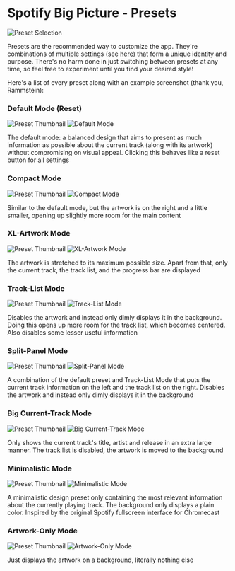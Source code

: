 # Spotify Big Picture - Presets
![Preset Selection](https://i.imgur.com/CQivw21.png)

Presets are the recommended way to customize the app. They're combinations of multiple settings (see [here](https://github.com/Selbi182/SpotifyBigPicture/blob/master/SETTINGS.md)) that form a unique identity and purpose. There's no harm done in just switching between presets at any time, so feel free to experiment until you find your desired style!

Here's a list of every preset along with an example screenshot (thank you, Rammstein):

### Default Mode (Reset)
![Preset Thumbnail](https://raw.githubusercontent.com/Selbi182/SpotifyBigPicture/master/src/main/resources/static/design/img/presets/preset-default.png)
![Default Mode](https://i.imgur.com/bZfvmqF.png)

The default mode: a balanced design that aims to present as much information as possible about the current track (along with its artwork) without compromising on visual appeal. Clicking this behaves like a reset button for all settings

### Compact Mode
![Preset Thumbnail](https://raw.githubusercontent.com/Selbi182/SpotifyBigPicture/master/src/main/resources/static/design/img/presets/preset-compact.png)
![Compact Mode](https://i.imgur.com/1Sl5R2Y.png)

Similar to the default mode, but the artwork is on the right and a little smaller, opening up slightly more room for the main content

### XL-Artwork Mode
![Preset Thumbnail](https://raw.githubusercontent.com/Selbi182/SpotifyBigPicture/master/src/main/resources/static/design/img/presets/preset-xl-artwork.png)
![XL-Artwork Mode](https://i.imgur.com/f3KVGAe.png)

The artwork is stretched to its maximum possible size. Apart from that, only the current track, the track list, and the progress bar are displayed

### Track-List Mode
![Preset Thumbnail](https://raw.githubusercontent.com/Selbi182/SpotifyBigPicture/master/src/main/resources/static/design/img/presets/preset-tracklist.png)
![Track-List Mode](https://i.imgur.com/gQ9vTje.png)

Disables the artwork and instead only dimly displays it in the background. Doing this opens up more room for the track list, which becomes centered. Also disables some lesser useful information

### Split-Panel Mode
![Preset Thumbnail](https://raw.githubusercontent.com/Selbi182/SpotifyBigPicture/master/src/main/resources/static/design/img/presets/preset-split-text.png)
![Split-Panel Mode](https://i.imgur.com/Tr0qq7u.png)

A combination of the default preset and Track-List Mode that puts the current track information on the left and the track list on the right. Disables the artwork and instead only dimly displays it in the background

### Big Current-Track Mode
![Preset Thumbnail](https://raw.githubusercontent.com/Selbi182/SpotifyBigPicture/master/src/main/resources/static/design/img/presets/preset-big-current-song.png)
![Big Current-Track Mode](https://i.imgur.com/B9dIFVk.png)

Only shows the current track's title, artist and release in an extra large manner. The track list is disabled, the artwork is moved to the background

### Minimalistic Mode
![Preset Thumbnail](https://raw.githubusercontent.com/Selbi182/SpotifyBigPicture/master/src/main/resources/static/design/img/presets/preset-minimalistic.png)
![Minimalistic Mode](https://i.imgur.com/gg2kPBT.png)

A minimalistic design preset only containing the most relevant information about the currently playing track. The background only displays a plain color. Inspired by the original Spotify fullscreen interface for Chromecast

### Artwork-Only Mode
![Preset Thumbnail](https://raw.githubusercontent.com/Selbi182/SpotifyBigPicture/master/src/main/resources/static/design/img/presets/preset-artwork-only.png)
![Artwork-Only Mode](https://i.imgur.com/yFOlNbz.png)

Just displays the artwork on a background, literally nothing else
